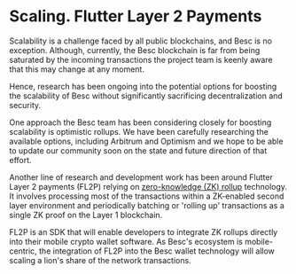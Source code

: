 # Scaling. Flutter Layer 2 Payments

Scalability is a challenge faced by all public blockchains, and Besc is no exception. Although, currently, the Besc blockchain is far from being saturated by the incoming transactions the project team is keenly aware that this may change at any moment.&#x20;

Hence, research has been ongoing into the potential options for boosting the scalability of Besc without significantly sacrificing decentralization and security.&#x20;

One approach the Besc team has been considering closely for boosting scalability is optimistic rollups. We have been carefully researching the available options, including Arbitrum and Optimism and we hope to be able to update our community soon on the state and future direction of that effort.&#x20;

Another line of research and development work has been around Flutter Layer 2 payments (FL2P) relying on [zero-knowledge (ZK) rollup](https://docs.ethhub.io/ethereum-roadmap/layer-2-scaling/zk-rollups/) technology. It involves processing most of the transactions within a ZK-enabled second layer environment and periodically batching or 'rolling up' transactions as a single ZK proof on the Layer 1 blockchain.

FL2P is an SDK that will enable developers to integrate ZK rollups directly into their mobile crypto wallet software. As Besc's ecosystem is mobile-centric, the integration of FL2P into the Besc wallet technology will allow scaling a lion's share of the network transactions. &#x20;
